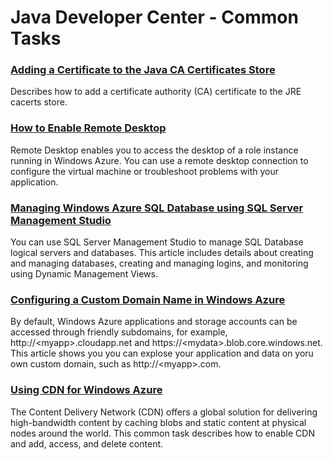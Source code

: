 <properties linkid="devnav-java-commontasks" urlDisplayName="Common Tasks" pageTitle="Windows Azure Java Common Tasks" Title="Windows Azure Java Common Tasks" metaKeywords="Azure Java" Description="Find topics about using Java in Windows Azure." metaCanonical="" disqusComments="0" umbracoNaviHide="0" />


# Java Developer Center - Common Tasks
### [Adding a Certificate to the Java CA Certificates Store][add_ca_cert]

Describes how to add a certificate authority (CA) certificate to the JRE cacerts store.

### [How to Enable Remote Desktop][remote-desktop]

Remote Desktop enables you to access the desktop of a role instance running in Windows Azure. You can use a remote desktop connection to configure the virtual machine or troubleshoot problems with your application. 

### [Managing Windows Azure SQL Database using SQL Server Management Studio][manage_sql]

You can use SQL Server Management Studio to manage SQL Database logical servers and databases. This article includes details about creating and managing databases, creating and managing logins, and monitoring using Dynamic Management Views.

### [Configuring a Custom Domain Name in Windows Azure][custom_domain_name]

By default, Windows Azure applications and storage accounts can be accessed through friendly subdomains, for example, http://&lt;myapp&gt;.cloudapp.net and https://&lt;mydata&gt;.blob.core.windows.net. This article shows you you can explose your application and data on yoru own custom domain, such as http://&lt;myapp&gt;.com.  

### [Using CDN for Windows Azure][cdn]

The Content Delivery Network (CDN) offers a global solution for delivering high-bandwidth content by caching blobs and static content at physical nodes around the world. This common task describes how to enable CDN and add, access, and delete content.

[add_ca_cert]: ../Commontasks/add_ca_cert.md 
[manage_sql]: ../CommonTasks/sql-azure-management.md
[custom_domain_name]: ../CommonTasks/custom-dns.md
[cdn]: ../CommonTasks/cdn.md
[remote-desktop]: http://msdn.microsoft.com/en-us/library/windowsazure/hh690951